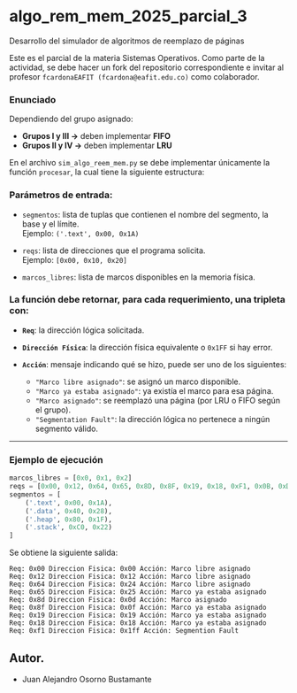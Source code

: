 # algo_rem_mem_2025_parcial_3

Desarrollo del simulador de algoritmos de reemplazo de páginas

Este es el parcial de la materia Sistemas Operativos. Como parte de la actividad, se debe hacer un fork del repositorio correspondiente e invitar al profesor `fcardonaEAFIT (fcardona@eafit.edu.co)` como colaborador.

### Enunciado

Dependiendo del grupo asignado:

- **Grupos I y III →** deben implementar **FIFO**
- **Grupos II y IV →** deben implementar **LRU**

En el archivo `sim_algo_reem_mem.py` se debe implementar únicamente la función `procesar`, la cual tiene la siguiente estructura:

### Parámetros de entrada:

- `segmentos`: lista de tuplas que contienen el nombre del segmento, la base y el límite.  
  Ejemplo: `('.text', 0x00, 0x1A)`

- `reqs`: lista de direcciones que el programa solicita.  
  Ejemplo: `[0x00, 0x10, 0x20]`

- `marcos_libres`: lista de marcos disponibles en la memoria física.

### La función debe retornar, para cada requerimiento, una tripleta con:

- **`Req`**: la dirección lógica solicitada.
- **`Dirección Física`**: la dirección física equivalente o `0x1FF` si hay error.
- **`Acción`**: mensaje indicando qué se hizo, puede ser uno de los siguientes:

  - `"Marco libre asignado"`: se asignó un marco disponible.
  - `"Marco ya estaba asignado"`: ya existía el marco para esa página.
  - `"Marco asignado"`: se reemplazó una página (por LRU o FIFO según el grupo).
  - `"Segmentation Fault"`: la dirección lógica no pertenece a ningún segmento válido.

---

### Ejemplo de ejecución

```python
marcos_libres = [0x0, 0x1, 0x2]
reqs = [0x00, 0x12, 0x64, 0x65, 0x8D, 0x8F, 0x19, 0x18, 0xF1, 0x0B, 0xDF, 0x0A]
segmentos = [
    ('.text', 0x00, 0x1A),
    ('.data', 0x40, 0x28),
    ('.heap', 0x80, 0x1F),
    ('.stack', 0xC0, 0x22)
]
```

Se obtiene la siguiente salida:

```shell
Req: 0x00 Direccion Fisica: 0x00 Acción: Marco libre asignado
Req: 0x12 Direccion Fisica: 0x12 Acción: Marco libre asignado
Req: 0x64 Direccion Fisica: 0x24 Acción: Marco libre asignado
Req: 0x65 Direccion Fisica: 0x25 Acción: Marco ya estaba asignado
Req: 0x8d Direccion Fisica: 0x0d Acción: Marco asignado
Req: 0x8f Direccion Fisica: 0x0f Acción: Marco ya estaba asignado
Req: 0x19 Direccion Fisica: 0x19 Acción: Marco ya estaba asignado
Req: 0x18 Direccion Fisica: 0x18 Acción: Marco ya estaba asignado
Req: 0xf1 Direccion Fisica: 0x1ff Acción: Segmention Fault
```

## Autor.

 * Juan Alejandro Osorno Bustamante
